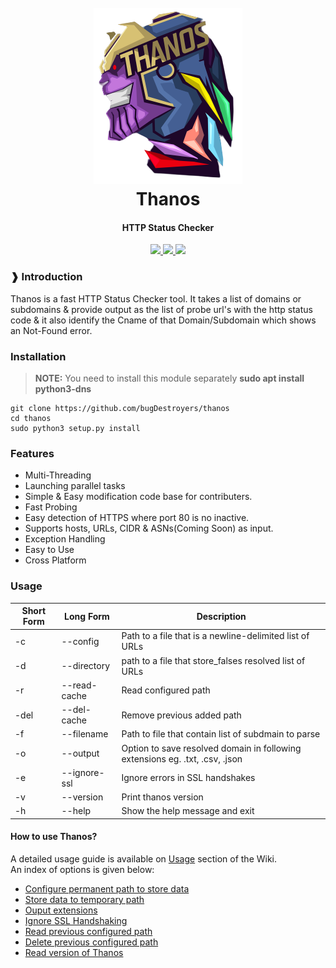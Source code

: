 <h1 align="center">
	<br>
	<a href="https://github.com/bugDestroyers/thanos">
		<img src="https://github.com/bugdestroyers/thanos/blob/master/PicsArt_08-02-04.03.05.png" alt="Thanos">
	</a>
	<br>
	Thanos
	<br>
</h1>	

<h4 align="center">HTTP Status Checker</h4>

<p align="center">
	<a href="https://github.com/bugDestroyers/thanos/releases">
		<img src="https://img.shields.io/github/release/bugDestroyers/Thanos.svg">
	</a>
	<a href="https://github.com/bugdestroyers/thanos/blob/master/LICENSE">
		<img src="https://img.shields.io/github/license/bugDestroyers/thanos">
	</a>
	<a href="https://github.com/bugDestroyers/thanos/issues?q=is%3Aissue+is%3Aclosed">
		<img src="https://img.shields.io/github/issues-closed-raw/bugDestroyers/Thanos.svg">
	</a>
</p>

<!-- ![demo](home/nullr3x/Downloads/thanos.png) -->

### ❱ Introduction
Thanos is a fast HTTP Status Checker tool. It takes a list of domains or subdomains & provide output as the list of probe url's with the http status code & it also identify the Cname of that Domain/Subdomain which shows an Not-Found error.

### Installation
> **NOTE:** You need to install this module separately **sudo apt install python3-dns**
```
git clone https://github.com/bugDestroyers/thanos
cd thanos
sudo python3 setup.py install
```

### Features
- Multi-Threading
- Launching parallel tasks
- Simple & Easy modification code base for contributers.
- Fast Probing
- Easy detection of HTTPS where port 80 is no inactive.
- Supports hosts, URLs, CIDR & ASNs(Coming Soon) as input.
- Exception Handling
- Easy to Use
- Cross Platform

### Usage

Short Form    | Long Form     | Description
------------- | ------------- |-------------
-c            | --config      | Path to a file that is a newline-delimited list of URLs
-d            | --directory   | path to a file that store_falses resolved list of URLs
-r            | --read-cache  | Read configured path
-del          | --del-cache   | Remove previous added path
-f            | --filename    | Path to file that contain list of subdmain to parse
-o            | --output      | Option to save resolved domain in following extensions eg. .txt, .csv, .json
-e            | --ignore-ssl  | Ignore errors in SSL handshakes
-v 			  | --version	  | Print thanos version
-h            | --help        | Show the help message and exit


#### How to use Thanos?
A detailed usage guide is available on [Usage](https://github.com/bugDestroyers/Thanos/wiki/Usage) section of the Wiki.\
An index of options is given below:

- [Configure permanent path to store data]()
- [Store data to temporary path]()
- [Ouput extensions]()
- [Ignore SSL Handshaking]()
- [Read previous configured path]()
- [Delete previous configured path]()
- [Read version of Thanos]()
